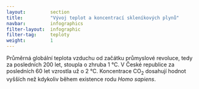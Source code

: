 ```yaml
---
layout:         section
title:          "Vývoj teplot a koncentrací skleníkových plynů"
navbar:         infographics
filter-layout:  infographic
filter-tag:     teploty
weight:         1
---
```


Průměrná globální teplota vzduchu od začátku průmyslové revoluce, tedy za posledních 200 let, stoupla o zhruba 1 °C. V České republice za posledních 60 let vzrostla už o 2 °C. Koncentrace CO<sub>2</sub> dosahují hodnot vyšších než kdykoliv během existence rodu *Homo sapiens*.
